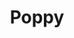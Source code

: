 ---
templateKey: blog-post
featuredpost: false
featuredimage: /assets/Poppy.png
title: Poppy
description: Flower
testfield: 752
---